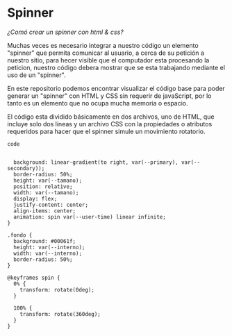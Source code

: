 # Spinner

*¿Comó crear un spinner con html & css?*

Muchas veces es necesario integrar a nuestro código un elemento "spinner" que permita comunicar al usuario, a cerca de su petición a nuestro sitio, para hecer visible que el computador esta procesando la peticion, nuestro código debera mostrar que se esta trabajando mediante el uso de un "spinner". 

En este repositorio podemos encontrar visualizar el código base para poder generar un "spinner" con HTML y CSS sin requerir de javaScript, por lo tanto es un elemento que no ocupa mucha memoria o espacio.

El código esta dividido básicamente en dos archivos, uno de HTML, que incluye solo dos lineas y un archivo CSS con la propiedades o atributos requeridos para hacer que el spinner simule un movimiento rotatorio.

`code`

```

  background: linear-gradient(to right, var(--primary), var(--secondary));
  border-radius: 50%;
  height: var(--tamano);
  position: relative;
  width: var(--tamano);
  display: flex;
  justify-content: center;
  align-items: center;
  animation: spin var(--user-time) linear infinite;
}

.fondo {
  background: #00061f;
  height: var(--interno);
  width: var(--interno);
  border-radius: 50%;
}

@keyframes spin {
  0% {
    transform: rotate(0deg);
  }

  100% {
    transform: rotate(360deg);
  }
}
```